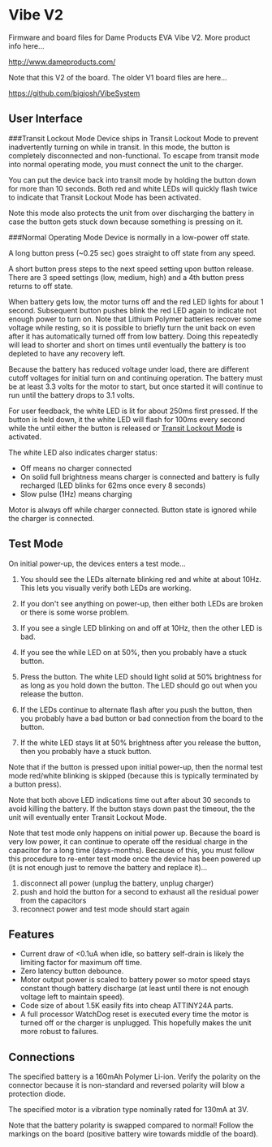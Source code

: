 Vibe V2
=======

Firmware and board files for Dame Products EVA Vibe V2. More product info here...

http://www.dameproducts.com/

Note that this V2 of the board. The older V1 board files are here...

https://github.com/bigjosh/VibeSystem

User Interface
--------------

###Transit Lockout Mode
Device ships in Transit Lockout Mode to prevent inadvertently turning on while in transit. In this mode, the button is completely disconnected and non-functional. To escape from transit mode into normal operating mode, you must connect the unit to the charger.

You can put the device back into transit mode by holding the button down for more than 10 seconds. Both red and white LEDs will quickly flash twice to indicate that Transit Lockout Mode has been activated.  

Note this mode also protects the unit from over discharging the battery in case the button gets stuck down because something is pressing on it.  

###Normal Operating Mode
Device is normally in a low-power off state.

A long button press (~0.25 sec) goes straight to off state from any speed. 

A short button press steps to the next speed setting upon button release. There are 3 speed settings (low, medium, high) and a 4th button press returns to off state.

When battery gets low, the motor turns off and the red LED lights for about 1 second. Subsequent button pushes blink the red LED again to indicate not enough power to turn on. Note that Lithium Polymer batteries recover some voltage while resting, so it is possible to briefly turn the unit back on even after it has automatically turned off from low battery. Doing this repeatedly will lead to shorter and short on times until eventually the battery is too depleted to have any recovery left.

Because the battery has reduced voltage under load, there are different cutoff voltages for initial turn on and continuing operation. The battery must be at least 3.3 volts for the motor to start, but once started it will continue to run until the battery drops to 3.1 volts. 

For user feedback, the white LED is lit for about 250ms first pressed. If the button is held down, it the white LED will flash for 100ms every second while the until either the button is released or <a href="#transit-lockout-mode">Transit Lockout Mode</a> is activated.  

The white LED also indicates charger status: 

* Off means no charger connected
* On solid full brightness means charger is connected and battery is fully recharged (LED blinks for 62ms once every 8 seconds)
* Slow pulse (1Hz) means charging


Motor is always off while charger connected. Button state is ignored while the charger is connected.

Test Mode
---------
On initial power-up, the devices enters a test mode...

1. You should see the LEDs alternate blinking red and white at about 10Hz. This lets you visually verify both LEDs are working. 
  1. If you don't see anything on power-up, then either both LEDs are broken or there is some worse problem.
  2. If you see a single LED blinking on and off at 10Hz, then the other LED is bad.
  3. If you see the while LED on at 50%, then you probably have a stuck button. 

2. Press the button. The white LED should light solid at 50% brightness for as long as you hold down the button. The LED should go out when you release the button.
  1. If the LEDs continue to alternate flash after you push the button, then you probably have a bad button or bad connection from the board to the button. 
  2. If the white LED stays lit at 50% brightness after you release the button, then you probably have a stuck button.

Note that if the button is pressed upon initial power-up, then the normal test mode red/white blinking is skipped (because this is typically terminated by a button press).

Note that both above LED indications time out after about 30 seconds to avoid killing the battery. If the button stays down past the timeout, the the unit will eventually enter Transit Lockout Mode. 

Note that test mode only happens on initial power up. Because the board is very low power, it can continue to operate off the residual charge in the capacitor for a long time (days-months). Because of this, you must follow this procedure to re-enter test mode once the device has been powered up (it is not enough just to remove the battery and replace it)... 

1. disconnect all power (unplug the battery, unplug charger)
2. push and hold the button for a second to exhaust all the residual power from the capacitors
3. reconnect power and test mode should start again
 

Features
--------
* Current draw of <0.1uA when idle, so battery self-drain is likely the limiting factor for maximum off time.
* Zero latency button debounce.
* Motor output power is scaled to battery power so motor speed stays constant though battery discharge (at least until there is not enough voltage left to maintain speed). 
* Code size of about 1.5K easily fits into cheap ATTINY24A parts. 
* A full processor WatchDog reset is executed every time the motor is turned off or the charger is unplugged. This hopefully makes the unit more robust to failures.

Connections
-----------
The specified battery is a 160mAh Polymer Li-ion. Verify the polarity on the connector because it is non-standard and reversed polarity will blow a protection diode. 

The specified motor is a vibration type nominally rated for 130mA at 3V.

Note that the battery polarity is swapped compared  to normal! Follow the markings on the board (positive battery wire towards middle of the board).
